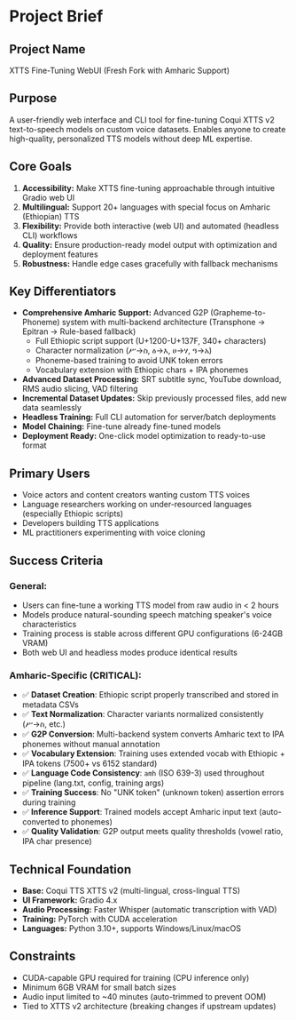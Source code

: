 # Project Brief

## Project Name
XTTS Fine-Tuning WebUI (Fresh Fork with Amharic Support)

## Purpose
A user-friendly web interface and CLI tool for fine-tuning Coqui XTTS v2 text-to-speech models on custom voice datasets. Enables anyone to create high-quality, personalized TTS models without deep ML expertise.

## Core Goals
1. **Accessibility:** Make XTTS fine-tuning approachable through intuitive Gradio web UI
2. **Multilingual:** Support 20+ languages with special focus on Amharic (Ethiopian) TTS
3. **Flexibility:** Provide both interactive (web UI) and automated (headless CLI) workflows
4. **Quality:** Ensure production-ready model output with optimization and deployment features
5. **Robustness:** Handle edge cases gracefully with fallback mechanisms

## Key Differentiators
- **Comprehensive Amharic Support:** Advanced G2P (Grapheme-to-Phoneme) system with multi-backend architecture (Transphone → Epitran → Rule-based fallback)
  - Full Ethiopic script support (U+1200-U+137F, 340+ characters)
  - Character normalization (ሥ→ስ, ዕ→እ, ሀ→ሃ, ዓ→አ)
  - Phoneme-based training to avoid UNK token errors
  - Vocabulary extension with Ethiopic chars + IPA phonemes
- **Advanced Dataset Processing:** SRT subtitle sync, YouTube download, RMS audio slicing, VAD filtering
- **Incremental Dataset Updates:** Skip previously processed files, add new data seamlessly
- **Headless Training:** Full CLI automation for server/batch deployments
- **Model Chaining:** Fine-tune already fine-tuned models
- **Deployment Ready:** One-click model optimization to ready-to-use format

## Primary Users
- Voice actors and content creators wanting custom TTS voices
- Language researchers working on under-resourced languages (especially Ethiopic scripts)
- Developers building TTS applications
- ML practitioners experimenting with voice cloning

## Success Criteria

### General:
- Users can fine-tune a working TTS model from raw audio in < 2 hours
- Models produce natural-sounding speech matching speaker's voice characteristics
- Training process is stable across different GPU configurations (6-24GB VRAM)
- Both web UI and headless modes produce identical results

### Amharic-Specific (CRITICAL):
- ✅ **Dataset Creation**: Ethiopic script properly transcribed and stored in metadata CSVs
- ✅ **Text Normalization**: Character variants normalized consistently (ሥ→ስ, etc.)
- ✅ **G2P Conversion**: Multi-backend system converts Amharic text to IPA phonemes without manual annotation
- ✅ **Vocabulary Extension**: Training uses extended vocab with Ethiopic + IPA tokens (7500+ vs 6152 standard)
- ✅ **Language Code Consistency**: `amh` (ISO 639-3) used throughout pipeline (lang.txt, config, training args)
- ✅ **Training Success**: No "UNK token" (unknown token) assertion errors during training
- ✅ **Inference Support**: Trained models accept Amharic input text (auto-converted to phonemes)
- ✅ **Quality Validation**: G2P output meets quality thresholds (vowel ratio, IPA char presence)

## Technical Foundation
- **Base:** Coqui TTS XTTS v2 (multi-lingual, cross-lingual TTS)
- **UI Framework:** Gradio 4.x
- **Audio Processing:** Faster Whisper (automatic transcription with VAD)
- **Training:** PyTorch with CUDA acceleration
- **Languages:** Python 3.10+, supports Windows/Linux/macOS

## Constraints
- CUDA-capable GPU required for training (CPU inference only)
- Minimum 6GB VRAM for small batch sizes
- Audio input limited to ~40 minutes (auto-trimmed to prevent OOM)
- Tied to XTTS v2 architecture (breaking changes if upstream updates)
